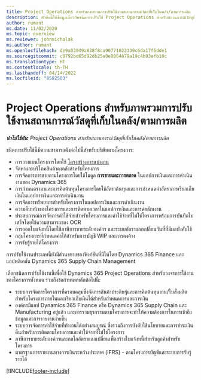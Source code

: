 ```yaml
---
title: Project Operations สำหรับภาพรวมการปรับใช้งานสถานการณ์วัสดุที่เก็บในคลัง/ตามการผลิต
description: หัวข้อนี้ให้ข้อมูลเกี่ยวกับชนิดการปรับใช้ Project Operations สำหรับสถานการณ์วัสดุที่เก็บในคลัง/ตามการผลิต
author: rumant
ms.date: 11/02/2020
ms.topic: overview
ms.reviewer: johnmichalak
ms.author: rumant
ms.openlocfilehash: de9a83949a838f8ca90771022339c6da17f6dde1
ms.sourcegitcommit: c0792bd65d92db25e0e8864879a19c4b93efb10c
ms.translationtype: HT
ms.contentlocale: th-TH
ms.lasthandoff: 04/14/2022
ms.locfileid: "8582503"
---
```

# <a name="project-operations-for-stockedproduction-based-scenarios-deployment-overview"></a>Project Operations สำหรับภาพรวมการปรับใช้งานสถานการณ์วัสดุที่เก็บในคลัง/ตามการผลิต

_**นำไปใช้กับ:** Project Operations สำหรับสถานการณ์วัสดุที่เก็บในคลัง/ตามการผลิต_


ชนิดการปรับใช้นี้มีความสามารถดังต่อไปนี้สำหรับบริษัทตามโครงการ:

- การวางแผนโครงการโดยใช้ [โครงสร้างการแบ่งงาน](work-breakdown-structures.md)
- จัดหาและบริโภคสินค้าคงคลังสำหรับโครงการ
- การจัดการการขายตามโครงการโดยใช้โมดูล **การขายและการตลาด** ในแอปการเงินและการดำเนินงานของ Dynamics 365
- การกำหนดราคาและการคิดต้นทุนโครงการโดยใช้อัตราต้นทุนและการกำหนดค่าอัตราการเรียกเก็บเงินในแอปการเงินและการดำเนินงาน
- การจัดการทรัพยากรสำหรับโครงการในแอปการเงินและการดำเนินงาน
- ความคืบหน้าของโครงการและการติดตามเวลาในแอปการเงินและการดำเนินงาน
- ประสบการณ์การจัดการค่าใช้จ่ายสำหรับโครงการและค่าใช้จ่ายที่ไม่ใช่โครงการพร้อมการบันทึกใบเสร็จโดยใช้ความสามารถของ OCR
- การออกใบแจ้งหนี้โดยใช้ภาษีการขายระดับองค์กร และระบบอัตราแลกเปลี่ยนวันที่ที่มีผลบังคับใช้
- กลุ่มโครงการที่กำหนดค่าได้สำหรับการบัญชี WIP และการคงค้าง
- การรับรู้รายได้โครงการ

การปรับใช้งานประเภทนี้ยังมีส่วนขยายของฟังก์ชันที่มีให้โดย Dynamics 365 Finance และแอปพลิเคชัน Dynamics 365 Supply Chain Management

เลือกชนิดการปรับใช้งานนี้เพื่อใช้ Dynamics 365 Project Operations สำหรับวงจรการใช้งานของโครงการทั้งหมด รวมถึงข้อกำหนดหลักต่อไปนี้:

- ระบบการจัดการโครงการที่ครอบคลุมซึ่งจัดการสินค้าประดิษฐ์และการคิดต้นทุนงาน/ใบสั่งผลิตสำหรับโครงการภายในและเรียกเก็บเงินได้สำหรับกำหนดการและการเงิน
- องค์กรมีแอป Dynamics 365 Finance หรือ Dynamics 365 Supply Chain และ Manufacturing อยู่แล้ว และการรวมธุรกรรมตามโครงการจะทำให้ความต้องการในการเข้าถึงข้อมูลและการรายงานง่ายขึ้น
- ระบบการจัดการค่าใช้จ่ายที่ทำงานได้อย่างสมบูรณ์ ซึ่งรวมถึงการบังคับใช้นโยบายและการชำระเงินคืนสำหรับการติดตามโครงการและค่าใช้จ่ายที่ไม่ใช่โครงการ
- ภาษีการขายระดับองค์กรและกลไกอัตราแลกเปลี่ยนเพื่อสร้างใบแจ้งหนี้สำหรับลูกค้าสำหรับโครงการ
- มาตรฐานการรายงานทางการเงินระหว่างประเทศ (IFRS) - ตามโครงการบัญชีและระบบการรับรู้รายได้



[!INCLUDE[footer-include](../includes/footer-banner.md)]
